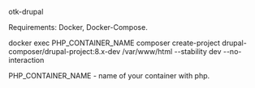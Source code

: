 otk-drupal

Requirements: Docker, Docker-Compose.

docker exec PHP_CONTAINER_NAME composer create-project drupal-composer/drupal-project:8.x-dev /var/www/html --stability dev --no-interaction

PHP_CONTAINER_NAME - name of your container with php.
